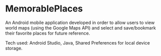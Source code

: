# MemorablePlaces

An Android mobile application developed in order to allow users to view world maps (using the Google Maps API) and select and save/bookmark
their favorite places for future reference.

Tech used: Android Studio, Java, Shared Preferences for local device storage.
